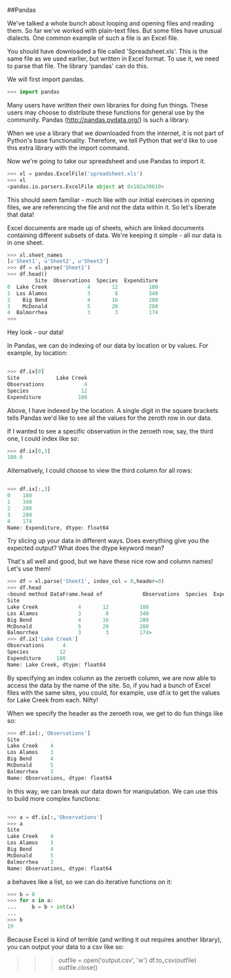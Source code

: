 ##Pandas

We've talked a whole bunch about looping and opening files and reading them. So far we've worked with plain-text files. But some files have unusual dialects. One common example of such a file is an Excel file.

You should have downloaded a file called 'Spreadsheet.xls'. This is the same file as we used earlier, but written in Excel format. To use it, we need to parse that file. The library 'pandas' can do this.

We will first import pandas.

```python
>>> import pandas
```

Many users have written their own libraries for doing fun things. These users may choose to distribute these functions for general use by the community. Pandas (http://pandas.pydata.org/) is such a library.

When we use a library that we downloaded from the internet, it is not part of Python's base functionality. Therefore, we tell Python that we'd like to use this extra library with the import command.

Now we're going to take our spreadsheet and use Pandas to import it.

```python
>>> xl = pandas.ExcelFile('spreadsheet.xls')
>>> xl
<pandas.io.parsers.ExcelFile object at 0x102a39610>
```
This should seem familiar - much like with our initial exercises in opening files, we are referencing the file and not the data within it. So let's liberate that data!

Excel documents are made up of sheets, which are linked documents containing different subsets of data. We're keeping it simple - all our data is in one sheet.

```python
>>> xl.sheet_names
[u'Sheet1', u'Sheet2', u'Sheet3']
>>> df = xl.parse('Sheet1')
>>> df.head()
         Site  Observations  Species  Expenditure
0  Lake Creek             4       12          180
1  Los Alamos             3        8          340
2    Big Bend             4       16          280
3    McDonald             5       20          280
4  Balmorrhea             3        3          174
>>> 
```

Hey look - our data! 

In Pandas, we can do indexing of our data by location or by values. For example, by location:

```python

>>> df.ix[0]
Site            Lake Creek
Observations             4
Species                 12
Expenditure            180

```

Above, I have indexed by the location. A single digit in the square brackets tells Pandas we'd like to see all the values for the zeroth row in our data.

If I wanted to see a specific observation in the zeroeth row, say, the third one, I could index like so:

```python
>>> df.ix[0,3]
180.0
```

Alternatively, I could choose to view the third column for all rows:

```python

>>> df.ix[:,3]
0    180
1    340
2    280
3    280
4    174
Name: Expenditure, dtype: float64
```

Try slicing up your data in different ways. Does everything give you the expected output? What does the dtype keyword mean?

That's all well and good, but we have these nice row and column names! Let's use them!

```python
>>> df = xl.parse('Sheet1', index_col = 0,header=0)
>>> df.head
<bound method DataFrame.head of             Observations  Species  Expenditure
Site                                          
Lake Creek             4       12          180
Los Alamos             3        8          340
Big Bend               4       16          280
McDonald               5       20          280
Balmorrhea             3        3          174>
>>> df.ix['Lake Creek']
Observations      4
Species          12
Expenditure     180
Name: Lake Creek, dtype: float64
```
By specifying an index column as the zeroeth column, we are now able to access the data by the name of the site. So, if you had a bunch of Excel files with the same sites, you could, for example, use df.ix to get the values for Lake Creek from each. Nifty!

When we specify the header as the zeroeth row, we get to do fun things like so:

```python
>>> df.ix[:,'Observations']
Site
Lake Creek    4
Los Alamos    3
Big Bend      4
McDonald      5
Balmorrhea    3
Name: Observations, dtype: float64
```

In this way, we can break our data down for manipulation. We can use this to build more complex functions:

```python

>>> a = df.ix[:,'Observations']
>>> a
Site
Lake Creek    4
Los Alamos    3
Big Bend      4
McDonald      5
Balmorrhea    3
Name: Observations, dtype: float64
```

a behaves like a list, so we can do iterative functions on it:

```python
>>> b = 0
>>> for x in a:
...     b = b + int(x)
... 
>>> b
19
```

Because Excel is kind of terrible (and writing it out requires another library), you can output your data to a csv like so:

>>> outfile = open('output.csv', 'w')
>>> df.to_csv(outfile)
>>> outfile.close()




